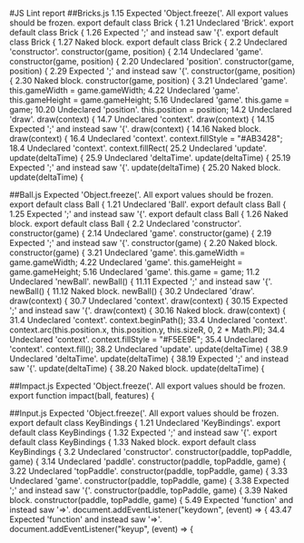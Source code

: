 #JS Lint report
##Bricks.js
1.15
Expected 'Object.freeze('. All export values should be frozen.
export default class Brick {
1.21
Undeclared 'Brick'.
export default class Brick {
1.26
Expected ';' and instead saw '{'.
export default class Brick {
1.27
Naked block.
export default class Brick {
2.2
Undeclared 'constructor'.
  constructor(game, position) {
2.14
Undeclared 'game'.
  constructor(game, position) {
2.20
Undeclared 'position'.
  constructor(game, position) {
2.29
Expected ';' and instead saw '{'.
  constructor(game, position) {
2.30
Naked block.
  constructor(game, position) {
3.21
Undeclared 'game'.
    this.gameWidth = game.gameWidth;
4.22
Undeclared 'game'.
    this.gameHeight = game.gameHeight;
5.16
Undeclared 'game'.
    this.game = game;
10.20
Undeclared 'position'.
    this.position = position;
14.2
Undeclared 'draw'.
  draw(context) {
14.7
Undeclared 'context'.
  draw(context) {
14.15
Expected ';' and instead saw '{'.
  draw(context) {
14.16
Naked block.
  draw(context) {
16.4
Undeclared 'context'.
    context.fillStyle = "#AB3428";
18.4
Undeclared 'context'.
    context.fillRect(
25.2
Undeclared 'update'.
  update(deltaTime) {
25.9
Undeclared 'deltaTime'.
  update(deltaTime) {
25.19
Expected ';' and instead saw '{'.
  update(deltaTime) {
25.20
Naked block.
  update(deltaTime) {

##Ball.js
Expected 'Object.freeze('. All export values should be frozen.
export default class Ball {
1.21
Undeclared 'Ball'.
export default class Ball {
1.25
Expected ';' and instead saw '{'.
export default class Ball {
1.26
Naked block.
export default class Ball {
2.2
Undeclared 'constructor'.
  constructor(game) {
2.14
Undeclared 'game'.
  constructor(game) {
2.19
Expected ';' and instead saw '{'.
  constructor(game) {
2.20
Naked block.
  constructor(game) {
3.21
Undeclared 'game'.
    this.gameWidth = game.gameWidth;
4.22
Undeclared 'game'.
    this.gameHeight = game.gameHeight;
5.16
Undeclared 'game'.
    this.game = game;
11.2
Undeclared 'newBall'.
  newBall() {
11.11
Expected ';' and instead saw '{'.
  newBall() {
11.12
Naked block.
  newBall() {
30.2
Undeclared 'draw'.
  draw(context) {
30.7
Undeclared 'context'.
  draw(context) {
30.15
Expected ';' and instead saw '{'.
  draw(context) {
30.16
Naked block.
  draw(context) {
31.4
Undeclared 'context'.
    context.beginPath();
33.4
Undeclared 'context'.
    context.arc(this.position.x, this.position.y, this.sizeR, 0, 2 * Math.PI);
34.4
Undeclared 'context'.
    context.fillStyle = "#F5EE9E";
35.4
Undeclared 'context'.
    context.fill();
38.2
Undeclared 'update'.
  update(deltaTime) {
38.9
Undeclared 'deltaTime'.
  update(deltaTime) {
38.19
Expected ';' and instead saw '{'.
  update(deltaTime) {
38.20
Naked block.
  update(deltaTime) {

##Impact.js
Expected 'Object.freeze('. All export values should be frozen.
export function impact(ball, features) {

##Input.js
Expected 'Object.freeze('. All export values should be frozen.
export default class KeyBindings {
1.21
Undeclared 'KeyBindings'.
export default class KeyBindings {
1.32
Expected ';' and instead saw '{'.
export default class KeyBindings {
1.33
Naked block.
export default class KeyBindings {
3.2
Undeclared 'constructor'.
  constructor(paddle, topPaddle, game) {
3.14
Undeclared 'paddle'.
  constructor(paddle, topPaddle, game) {
3.22
Undeclared 'topPaddle'.
  constructor(paddle, topPaddle, game) {
3.33
Undeclared 'game'.
  constructor(paddle, topPaddle, game) {
3.38
Expected ';' and instead saw '{'.
  constructor(paddle, topPaddle, game) {
3.39
Naked block.
  constructor(paddle, topPaddle, game) {
5.49
Expected 'function' and instead saw '=>'.
    document.addEventListener("keydown", (event) => {
43.47
Expected 'function' and instead saw '=>'.
    document.addEventListener("keyup", (event) => {


